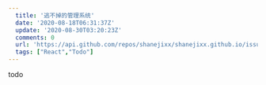 ```yaml
---
  title: '逃不掉的管理系统'
  date: '2020-08-18T06:31:37Z'
  update: '2020-08-30T03:20:23Z'
  comments: 0
  url: 'https://api.github.com/repos/shanejixx/shanejixx.github.io/issues/29'
  tags: ["React","Todo"]
---
```


todo
